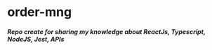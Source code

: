 # order-mng
##### Repo create for sharing my knowledge about ReactJs, Typescript, NodeJS, Jest, APIs
